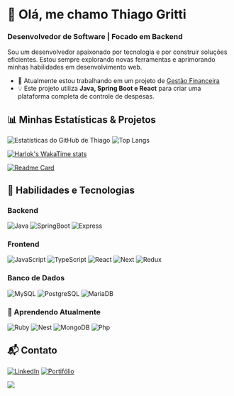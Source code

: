 # 👋 Olá, me chamo Thiago Gritti
### Desenvolvedor de Software | Focado em Backend

Sou um desenvolvedor apaixonado por tecnologia e por construir soluções eficientes. Estou sempre explorando novas ferramentas e aprimorando minhas habilidades em desenvolvimento web.

- 🔭 Atualmente estou trabalhando em um projeto de [Gestão Financeira](https://github.com/thiagoDOTjpeg/financial-management)
- 💡 Este projeto utiliza **Java, Spring Boot e React** para criar uma plataforma completa de controle de despesas.

## 📊 Minhas Estatísticas & Projetos

![Estatísticas do GitHub de Thiago](https://github-readme-stats-alpha-ten-72.vercel.app/api?username=thiagoDOTjpeg&show_icons=true&bg_color=000&title_color=E94D5F&text_color=FFF&icon_color=E94D5F&hide_border=true)
![Top Langs](https://github-readme-stats-alpha-ten-72.vercel.app/api/top-langs/?username=thiagoDOTjpeg&layout=compact&bg_color=000&title_color=E94D5F&text_color=FFF&hide_border=true)

[![Harlok's WakaTime stats](https://github-readme-stats-alpha-ten-72.vercel.app/api/wakatime?username=@Gritti&layout=compact&bg_color=000&title_color=E94D5F&text_color=FFF)](https://github.com/anuraghazra/github-readme-stats)

[![Readme Card](https://github-readme-stats-alpha-ten-72.vercel.app/api/pin/?username=thiagoDOTjpeg&repo=financial-management&bg_color=000&title_color=E94D5F&text_color=FFF)](https://github.com/thiagoDOTjpeg/financial-management)

## 🚀 Habilidades e Tecnologias

### Backend
![Java](https://img.shields.io/badge/java-%23ED8B00.svg?style=for-the-badge&logo=openjdk&logoColor=white)
![SpringBoot](https://img.shields.io/badge/spring-%236DB33F.svg?style=for-the-badge&logo=spring&logoColor=white)
![Express](https://img.shields.io/badge/express.js-%23404d59.svg?style=for-the-badge&logo=express&logoColor=%2361DAFB)

### Frontend
![JavaScript](https://img.shields.io/badge/JavaScript-F7DF1E?style=for-the-badge&logo=javascript&logoColor=black)
![TypeScript](https://img.shields.io/badge/TypeScript-007ACC?style=for-the-badge&logo=typescript&logoColor=white)
![React](https://img.shields.io/badge/React-20232A?style=for-the-badge&logo=react&logoColor=61DAFB)
![Next](https://img.shields.io/badge/Next-black?style=for-the-badge&logo=next.js&logoColor=white)
![Redux](https://img.shields.io/badge/redux-%23593d88.svg?style=for-the-badge&logo=redux&logoColor=white)

### Banco de Dados
![MySQL](https://img.shields.io/badge/MySQL-00000F?style=for-the-badge&logo=mysql&logoColor=white)
![PostgreSQL](https://img.shields.io/badge/PostgreSQL-000?style=for-the-badge&logo=postgresql)
![MariaDB](https://img.shields.io/badge/MariaDB-003545?style=for-the-badge&logo=mariadb&logoColor=white)

### 🌱 Aprendendo Atualmente
![Ruby](https://img.shields.io/badge/Ruby-CC342D?style=for-the-badge&logo=ruby&logoColor=white)
![Nest](https://img.shields.io/badge/nestjs-%23E0234E.svg?style=for-the-badge&logo=nestjs&logoColor=white)
![MongoDB](https://img.shields.io/badge/MongoDB-%234ea94b.svg?style=for-the-badge&logo=mongodb&logoColor=white)
![Php](https://img.shields.io/badge/PHP-777BB4.svg?style=for-the-badge&logo=PHP&logoColor=white)

## 📬 Contato

[![LinkedIn](https://img.shields.io/badge/LinkedIn-0077B5?style=for-the-badge&logo=linkedin&logoColor=white)](https://www.linkedin.com/in/thiago-gritti/)
[![Portifólio](https://img.shields.io/badge/-Portifolio-%BF8115?style=for-the-badge&logoColor=white)](https://gritti.dev.br)

![](https://komarev.com/ghpvc/?username=thiagodotjpeg&style=for-the-badge)
